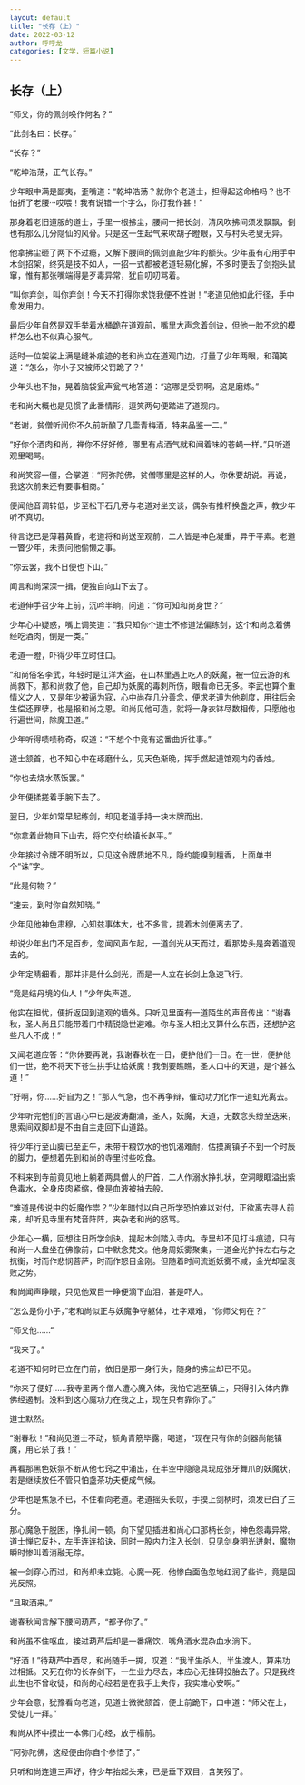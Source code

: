 ```yaml
---
layout: default
title: "长存（上）"
date: 2022-03-12
author: 呼呼龙
categories: [文学，短篇小说]
---
```


## 长存（上）

“师父，你的佩剑唤作何名？”

“此剑名曰：长存。”

“长存？”

“乾坤浩荡，正气长存。”

少年眼中满是鄙夷，歪嘴道：“乾坤浩荡？就你个老道士，担得起这命格吗？也不怕折了老腰···哎喂！我有说错一个字么，你打我作甚！”

那身着老旧道服的道士，手里一根拂尘，腰间一把长剑，清风吹拂间须发飘飘，倒也有那么几分隐仙的风骨。只是这一生起气来吹胡子瞪眼，又与村头老叟无异。

他拿拂尘砸了两下不过瘾，又解下腰间的佩剑直敲少年的额头。少年虽有心用手中木剑招架，终究是技不如人，一招一式都被老道轻易化解，不多时便丢了剑抱头鼠窜，惟有那张嘴端得是歹毒异常，犹自叨叨骂着。

“叫你弃剑，叫你弃剑！今天不打得你求饶我便不姓谢！”老道见他如此行径，手中愈发用力。

最后少年自然是双手举着水桶跪在道观前，嘴里大声念着剑诀，但他一脸不忿的模样怎么也不似真心服气。

适时一位袈裟上满是缝补痕迹的老和尚立在道观门边，打量了少年两眼，和蔼笑道：“怎么，你小子又被师父罚跪了？”

少年头也不抬，晃着脑袋瓮声瓮气地答道：“这哪是受罚啊，这是磨炼。”

老和尚大概也是见惯了此番情形，逗笑两句便踏进了道观内。

“老谢，贫僧听闻你不久前新酿了几壶青梅酒，特来品鉴一二。”

“好你个酒肉和尚，禅你不好好修，哪里有点酒气就和闻着味的苍蝇一样。”只听道观里喝骂。

和尚笑容一僵，合掌道：“阿弥陀佛，贫僧哪里是这样的人，你休要胡说。再说，我这次前来还有要事相商。”

便闻他音调转低，步至松下石几旁与老道对坐交谈，偶杂有推杯换盏之声，教少年听不真切。

待言讫已是薄暮黄昏，老道将和尚送至观前，二人皆是神色凝重，异于平素。老道一瞥少年，未责问他偷懒之事。

“你去罢，我不日便也下山。”

闻言和尚深深一揖，便独自向山下去了。

老道伸手召少年上前，沉吟半晌，问道：“你可知和尚身世？”

少年心中疑惑，嘴上调笑道：“我只知你个道士不修道法偏练剑，这个和尚念着佛经吃酒肉，倒是一类。”

老道一瞪，吓得少年立时住口。

“和尚俗名李武，年轻时是江洋大盗，在山林里遇上吃人的妖魔，被一位云游的和尚救下。那和尚救了他，自己却为妖魔的毒刺所伤，眼看命已无多。李武也算个重情义之人，又是年少被逼为寇，心中尚存几分善念，便求老道为他剃度，用往后余生偿还罪孽，也是报和尚之恩。和尚见他可造，就将一身衣钵尽数相传，只愿他也行遍世间，除魔卫道。”

少年听得啧啧称奇，叹道：“不想个中竟有这番曲折往事。”

道士颔首，也不知心中在琢磨什么，见天色渐晚，挥手燃起道馆观内的香烛。

“你也去烧水蒸饭罢。”

少年便揉搓着手腕下去了。



翌日，少年如常早起练剑，却见老道手持一块木牌而出。

“你拿着此物且下山去，将它交付给镇长赵平。”

少年接过令牌不明所以，只见这令牌质地不凡，隐约能嗅到檀香，上面单书个“诛”字。

“此是何物？”

“速去，到时你自然知晓。”

少年见他神色肃穆，心知兹事体大，也不多言，提着木剑便离去了。

却说少年出门不足百步，忽闻风声乍起，一道剑光从天而过，看那势头是奔着道观去的。

少年定睛细看，那并非是什么剑光，而是一人立在长剑上急速飞行。

“竟是结丹境的仙人！”少年失声道。

他实在担忧，便折返回到道观的墙外。只听见里面有一道陌生的声音传出：“谢春秋，圣人尚且只能带着门中精锐隐世避难。你与圣人相比又算什么东西，还想护这些凡人不成！”

又闻老道应答：“你休要再说，我谢春秋在一日，便护他们一日。在一世，便护他们一世，绝不将天下苍生拱手让给妖魔！我倒要瞧瞧，圣人口中的天道，是个甚么道！”

“好啊，你……好自为之！”那人气急，也不再争辩，催动功力化作一道虹光离去。

少年听完他们的言语心中已是波涛翻涌，圣人，妖魔，天道，无数念头纷至迭来，思索间双脚却是不由自主走回下山道路。

待少年行至山脚已至正午，未带干粮饮水的他饥渴难耐，估摸离镇子不到一个时辰的脚力，便想着先到和尚的寺里讨些吃食。

不料来到寺前竟见地上躺着两具僧人的尸首，二人作溺水挣扎状，空洞眼眶溢出紫色毒水，全身皮肉紧缩，像是血液被抽去般。

“难道是传说中的妖魔作祟？”少年暗忖以自己所学恐怕难以对付，正欲离去寻人前来，却听见寺里有梵音阵阵，夹杂老和尚的怒骂。

少年心一横，回想往日所学剑诀，提起木剑踏入寺内。寺里却不见打斗痕迹，只有和尚一人盘坐在佛像前，口中默念梵文。他身周妖雾聚集，一道金光护持左右与之抗衡，时而作悲悯菩萨，时而作怒目金刚。但随着时间流逝妖雾不减，金光却呈衰败之势。

和尚闻声睁眼，只见他双目一睁便滴下血泪，甚是吓人。

“怎么是你小子，”老和尚似正与妖魔争夺躯体，吐字艰难，“你师父何在？”

“师父他……”

“我来了。”

老道不知何时已立在门前，依旧是那一身行头，随身的拂尘却已不见。

“你来了便好……我寺里两个僧人遭心魔入体，我怕它逃至镇上，只得引入体内靠佛经遏制。没料到这心魔功力在我之上，现在只有靠你了。”

道士默然。

“谢春秋！”和尚见道士不动，额角青筋毕露，喝道，“现在只有你的剑器尚能镇魔，用它杀了我！”

再看那黑色妖氛不断从他七窍之中涌出，在半空中隐隐具现成张牙舞爪的妖魔状，若是继续放任不管只怕盏茶功夫便成气候。

少年也是焦急不已，不住看向老道。老道摇头长叹，手摸上剑柄时，须发已白了三分。

那心魔急于脱困，挣扎间一顿，向下望见插进和尚心口那柄长剑，神色怨毒异常。道士惮它反扑，左手连连掐诀，同时一股内力注入长剑，只见剑身明光迸射，魔物瞬时惨叫着消融无踪。

被一剑穿心而过，和尚却未立毙。心魔一死，他惨白面色忽地红润了些许，竟是回光反照。

“且取酒来。”

谢春秋闻言解下腰间葫芦，“都予你了。”

和尚虽不住呕血，接过葫芦后却是一番痛饮，嘴角酒水混杂血水淌下。

“好酒！”待葫芦中酒尽，和尚随手一掷，叹道：“我半生杀人，半生渡人，算来功过相抵。又死在你的长存剑下，一生业力尽去，本应心无挂碍投胎去了。只是我终此生也不曾收徒，和尚的心经若是在我手上失传，我实难心安啊。”

少年会意，犹豫看向老道，见道士微微颔首，便上前跪下，口中道：“师父在上，受徒儿一拜。”

和尚从怀中摸出一本佛门心经，放于榻前。

“阿弥陀佛，这经便由你自个参悟了。”

只听和尚连道三声好，待少年抬起头来，已是垂下双目，含笑殁了。
